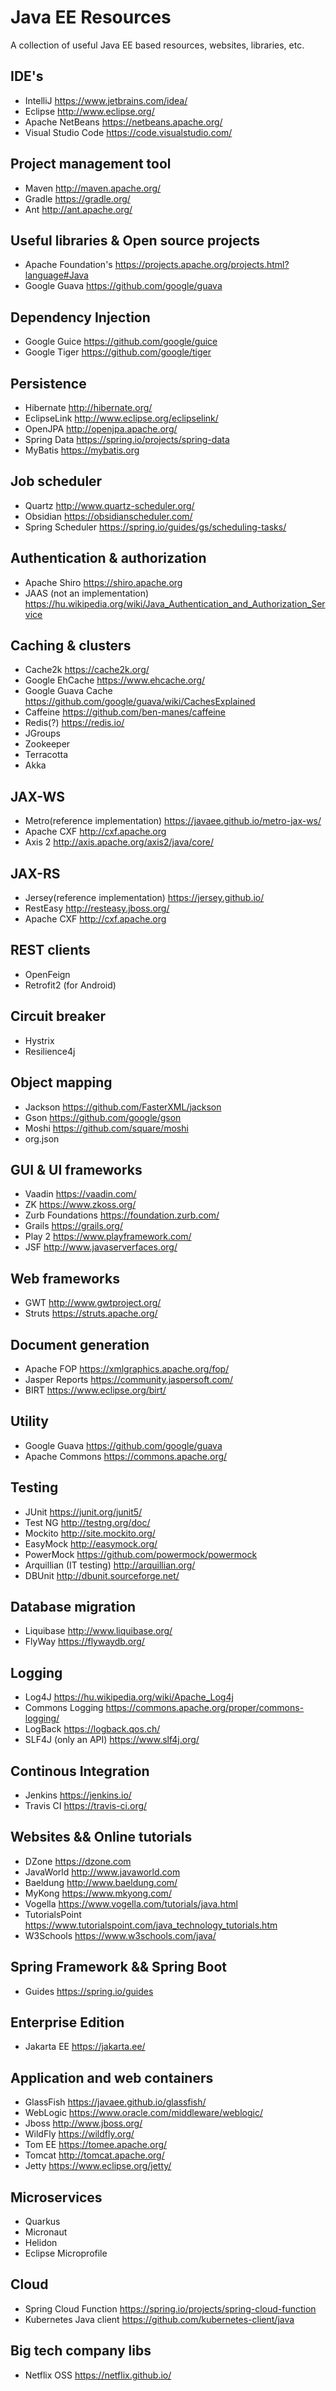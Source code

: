 # Java EE Resources
A collection of useful Java EE based resources, websites, libraries, etc.

## IDE's
- IntelliJ https://www.jetbrains.com/idea/
- Eclipse http://www.eclipse.org/
- Apache NetBeans https://netbeans.apache.org/
- Visual Studio Code https://code.visualstudio.com/

## Project management tool
- Maven http://maven.apache.org/
- Gradle https://gradle.org/
- Ant http://ant.apache.org/

## Useful libraries & Open source projects
- Apache Foundation's https://projects.apache.org/projects.html?language#Java
- Google Guava https://github.com/google/guava

## Dependency Injection
- Google Guice https://github.com/google/guice
- Google Tiger https://github.com/google/tiger

## Persistence
- Hibernate http://hibernate.org/
- EclipseLink http://www.eclipse.org/eclipselink/
- OpenJPA http://openjpa.apache.org/
- Spring Data https://spring.io/projects/spring-data
- MyBatis https://mybatis.org

## Job scheduler
- Quartz http://www.quartz-scheduler.org/
- Obsidian https://obsidianscheduler.com/
- Spring Scheduler https://spring.io/guides/gs/scheduling-tasks/

## Authentication & authorization
- Apache Shiro https://shiro.apache.org
- JAAS (not an implementation) https://hu.wikipedia.org/wiki/Java_Authentication_and_Authorization_Service

## Caching & clusters
- Cache2k https://cache2k.org/
- Google EhCache https://www.ehcache.org/
- Google Guava Cache https://github.com/google/guava/wiki/CachesExplained
- Caffeine https://github.com/ben-manes/caffeine
- Redis(?) https://redis.io/
- JGroups
- Zookeeper
- Terracotta
- Akka

## JAX-WS
- Metro(reference implementation) https://javaee.github.io/metro-jax-ws/
- Apache CXF http://cxf.apache.org
- Axis 2 http://axis.apache.org/axis2/java/core/

## JAX-RS
- Jersey(reference implementation) https://jersey.github.io/
- RestEasy http://resteasy.jboss.org/
- Apache CXF http://cxf.apache.org

## REST clients
- OpenFeign
- Retrofit2 (for Android)

## Circuit breaker
- Hystrix
- Resilience4j

## Object mapping
- Jackson https://github.com/FasterXML/jackson
- Gson https://github.com/google/gson
- Moshi https://github.com/square/moshi
- org.json

## GUI & UI frameworks
- Vaadin https://vaadin.com/
- ZK https://www.zkoss.org/
- Zurb Foundations https://foundation.zurb.com/
- Grails https://grails.org/
- Play 2 https://www.playframework.com/
- JSF http://www.javaserverfaces.org/

## Web frameworks
- GWT http://www.gwtproject.org/
- Struts https://struts.apache.org/

## Document generation
- Apache FOP https://xmlgraphics.apache.org/fop/
- Jasper Reports https://community.jaspersoft.com/
- BIRT https://www.eclipse.org/birt/

## Utility
- Google Guava https://github.com/google/guava
- Apache Commons https://commons.apache.org/

## Testing
- JUnit https://junit.org/junit5/
- Test NG http://testng.org/doc/
- Mockito http://site.mockito.org/
- EasyMock http://easymock.org/
- PowerMock https://github.com/powermock/powermock
- Arquillian (IT testing) http://arquillian.org/
- DBUnit http://dbunit.sourceforge.net/

## Database migration
- Liquibase http://www.liquibase.org/
- FlyWay https://flywaydb.org/

## Logging
- Log4J https://hu.wikipedia.org/wiki/Apache_Log4j
- Commons Logging https://commons.apache.org/proper/commons-logging/
- LogBack https://logback.qos.ch/
- SLF4J (only an API) https://www.slf4j.org/

## Continous Integration
- Jenkins https://jenkins.io/
- Travis CI https://travis-ci.org/

## Websites && Online tutorials
- DZone https://dzone.com
- JavaWorld http://www.javaworld.com
- Baeldung http://www.baeldung.com/
- MyKong https://www.mkyong.com/
- Vogella https://www.vogella.com/tutorials/java.html
- TutorialsPoint https://www.tutorialspoint.com/java_technology_tutorials.htm
- W3Schools https://www.w3schools.com/java/

## Spring Framework && Spring Boot
- Guides https://spring.io/guides

## Enterprise Edition
- Jakarta EE https://jakarta.ee/

## Application and web containers
- GlassFish https://javaee.github.io/glassfish/
- WebLogic https://www.oracle.com/middleware/weblogic/
- Jboss http://www.jboss.org/
- WildFly https://wildfly.org/
- Tom EE https://tomee.apache.org/
- Tomcat http://tomcat.apache.org/
- Jetty https://www.eclipse.org/jetty/

## Microservices
- Quarkus
- Micronaut
- Helidon
- Eclipse Microprofile

## Cloud
- Spring Cloud Function https://spring.io/projects/spring-cloud-function
- Kubernetes Java client https://github.com/kubernetes-client/java

## Big tech company libs
- Netflix OSS https://netflix.github.io/
